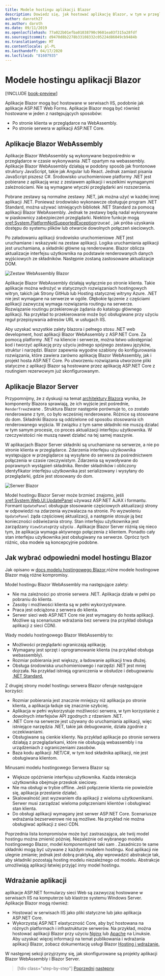 ```yaml
---
title: Modele hostingu aplikacji Blazor
description: Dowiedz się, jak hostować aplikację Blazor, w tym w przeglądarce na WebAssembly lub na serwerze.
author: danroth27
ms.author: daroth
ms.date: 09/11/2019
ms.openlocfilehash: 77a022b01efba01038790c9601ea03f315a28fdf
ms.sourcegitcommit: d9470d8b2278b33108332c05224d86049cb9484b
ms.translationtype: MT
ms.contentlocale: pl-PL
ms.lasthandoff: 04/17/2020
ms.locfileid: "81607935"
---
```

# <a name="blazor-app-hosting-models"></a>Modele hostingu aplikacji Blazor

[!INCLUDE [book-preview](../../../includes/book-preview.md)]

Aplikacje Blazor mogą być hostowane w serwisach IIS, podobnie jak aplikacje ASP.NET Web Forms. Aplikacje Blazor mogą być również hostowane w jeden z następujących sposobów:

- Po stronie klienta w przeglądarce na WebAssembly.
- Po stronie serwera w aplikacji ASP.NET Core.

## <a name="blazor-webassembly-apps"></a>Aplikacje Blazor WebAssembly

Aplikacje Blazor WebAssembly są wykonywane bezpośrednio w przeglądarce w czasie wykonywania .NET opartym na webassembly. Aplikacje Blazor WebAssembly działają w podobny sposób jak frontonowe struktury JavaScript, takie jak Angular lub React. Jednak zamiast pisania JavaScript piszesz C#. Środowisko uruchomieniowe platformy .NET jest pobierane z aplikacją wraz z zestawem aplikacji i wszelkimi wymaganymi zależnościami. Nie są wymagane wtyczki przeglądarki ani rozszerzenia.

Pobrane zestawy są normalne zestawy .NET, jak można użyć w każdej innej aplikacji .NET. Ponieważ środowisko wykonawcze obsługuje program .NET Standard, można używać istniejących bibliotek .NET Standard za pomocą aplikacji Blazor WebAssembly. Jednak te zestawy będą nadal wykonywane w piaskownicy zabezpieczeń przeglądarki. Niektóre funkcje mogą <xref:System.PlatformNotSupportedException>rzucać , jak próba uzyskania dostępu do systemu plików lub otwarcie dowolnych połączeń sieciowych.

Po załadowaniu aplikacji środowisko uruchomieniowe .NET jest uruchamiane i wskazywki na zestaw aplikacji. Logika uruchamiania aplikacji jest uruchamiana, a składniki główne są renderowane. Blazor oblicza aktualizacje interfejsu użytkownika na podstawie renderowanych danych wyjściowych ze składników. Następnie zostaną zastosowane aktualizacje DOM.

![Zestaw WebAssembly Blazor](media/hosting-models/blazor-webassembly.png)

Aplikacje Blazor WebAssembly działają wyłącznie po stronie klienta. Takie aplikacje można wdrożyć w statycznych rozwiązaniach hostingowych witryn, takich jak Strony GitHub lub Hosting statycznej witryny Azure. .NET nie jest wymagane na serwerze w ogóle. Głębokie łączenie z częściami aplikacji zazwyczaj wymaga rozwiązania routingu na serwerze. Rozwiązanie routingu przekierowuje żądania do katalogu głównego aplikacji. Na przykład to przekierowanie może być obsługiwane przy użyciu reguł przepisywania adresów URL w usługach IIS.

Aby uzyskać wszystkie zalety blazora i pełnego stosu .NET web development, host aplikacji Blazor WebAssembly z ASP.NET Core. Za pomocą platformy .NET na kliencie i serwerze, można łatwo udostępniać kod i tworzyć aplikację przy użyciu jednego spójnego zestawu języków, struktur i narzędzi. Blazor zapewnia wygodne szablony do konfigurowania rozwiązania, które zawiera zarówno aplikację Blazor WebAssembly, jak i projekt hosta ASP.NET Core. Po utworzeniu rozwiązania utworzone pliki statyczne z aplikacji Blazor są hostowane przez aplikację ASP.NET Core z routingiem rezerwowym już skonfigurowanym.

## <a name="blazor-server-apps"></a>Aplikacje Blazor Server

Przypomnijmy, że z dyskusji na temat [architektury Blazora](architecture-comparison.md#blazor) wynika, że komponenty Blazora sprawiają, że ich wyjście jest pośrednie, `RenderTree`zwane . Struktura Blazor następnie porównuje to, co zostało renderowane z tym, co było wcześniej renderowane. Różnice są stosowane do dom. Składniki Blazora są oddzielone od sposobu stosowania ich renderowanego wyjścia. W związku z tym same składniki nie muszą działać w tym samym procesie, co proces aktualizacji interfejsu użytkownika. W rzeczywistości nie muszą nawet działać na tej samej maszynie.

W aplikacjach Blazor Server składniki są uruchamiane na serwerze, a nie po stronie klienta w przeglądarce. Zdarzenia interfejsu użytkownika występujące w przeglądarce są wysyłane do serwera za pośrednictwem połączenia w czasie rzeczywistym. Zdarzenia są wywoływane do poprawnych wystąpień składnika. Render składników i obliczony identyfikator interfejsu użytkownika jest serializowany i wysyłany do przeglądarki, gdzie jest stosowany do dom.

![Serwer Blazor](media/hosting-models/blazor-server.png)

Model hostingu Blazor Server może brzmieć znajomo, jeśli <xref:System.Web.UI.UpdatePanel> używasz ASP.NET AJAX i formantu. Formant `UpdatePanel` obsługuje stosowanie częściowych aktualizacji strony w odpowiedzi na zdarzenia wyzwalacza na stronie. Po wyzwoleniu `UpdatePanel` żąda częściowej aktualizacji, a następnie stosuje ją bez konieczności odświeżania strony. Stan interfejsu użytkownika jest zarządzany `ViewState`przy użyciu . Aplikacje Blazor Server różnią się nieco tym, że aplikacja wymaga aktywnego połączenia z klientem. Ponadto cały stan interfejsu użytkownika jest obsługiwany na serwerze. Oprócz tych różnic, oba modele są koncepcyjnie podobne.

## <a name="how-to-choose-the-right-blazor-hosting-model"></a>Jak wybrać odpowiedni model hostingu Blazor

Jak opisano w [docs modelu hostingowego Blazor,](/aspnet/core/blazor/hosting-models)różne modele hostingowe Blazor mają różne kompromisy.

Model hostingu Blazor WebAssembly ma następujące zalety:

- Nie ma zależności po stronie serwera .NET. Aplikacja działa w pełni po pobraniu do klienta.
- Zasoby i możliwości klienta są w pełni wykorzystywane.
- Praca jest odciążona z serwera do klienta.
- Serwer sieci web ASP.NET Core nie jest wymagany do hosta aplikacji. Możliwe są scenariusze wdrażania bez serwera (na przykład obsługa aplikacji z sieci CDN).

Wady modelu hostingowego Blazor WebAssembly to:

- Możliwości przeglądarki ograniczają aplikację.
- Wymagany jest sprzęt i oprogramowanie klienta (na przykład obsługa webassembly).
- Rozmiar pobierania jest większy, a ładowanie aplikacji trwa dłużej.
- Obsługa środowiska uruchomieniowego i narzędzi .NET jest mniej dojrzała. Na przykład istnieją ograniczenia w obsłudze i debugowaniu [.NET Standard.](../../standard/net-standard.md)

Z drugiej strony model hostingu serwera Blazor oferuje następujące korzyści:

- Rozmiar pobierania jest znacznie mniejszy niż aplikacja po stronie klienta, a aplikacja ładuje się znacznie szybciej.
- Aplikacja w pełni wykorzystuje możliwości serwera, w tym korzystanie z dowolnych interfejsów API zgodnych z rdzeniem .NET.
- .NET Core na serwerze jest używany do uruchamiania aplikacji, więc istniejące narzędzia .NET, takie jak debugowanie, działa zgodnie z oczekiwaniami.
- Obsługiwane są cienkie klienty. Na przykład aplikacje po stronie serwera działają z przeglądarkami, które nie obsługują webassembly i na urządzeniach z ograniczeniami zasobów.
- Baza kodu aplikacji .NET/C#, w tym kod składnika aplikacji, nie jest obsługiwana klientom.

Minusami modelu hostingowego Serwera Blazor są:

- Większe opóźnienie interfejsu użytkownika. Każda interakcja użytkownika obejmuje przeskok sieciowy.
- Nie ma obsługi w trybie offline. Jeśli połączenie klienta nie powiedzie się, aplikacja przestanie działać.
- Skalowalność jest wyzwaniem dla aplikacji z wieloma użytkownikami. Serwer musi zarządzać wieloma połączeniami klientów i obsługiwać stan klienta.
- Do obsługi aplikacji wymagany jest serwer ASP.NET Core. Scenariusze wdrażania bezserwerowe nie są możliwe. Na przykład nie można obsługiwać aplikacji z sieci CDN.

Poprzednia lista kompromisów może być zastraszająca, ale twój model hostingu można zmienić później. Niezależnie od wybranego modelu hostingowego Blazor, model *komponentu*jest taki sam . Zasadniczo te same składniki mogą być używane z każdym modelem hostingu. Kod aplikacji nie ulegnie zmianie; jednak jest dobrą praktyką, aby wprowadzić abstrakcje tak, aby składniki pozostają hosting modelu niezależnego od modelu. Abstrakcje umożliwiają aplikacji łatwiej przyjąć inny model hostingu.

## <a name="deploy-your-app"></a>Wdrażanie aplikacji

aplikacje ASP.NET formularzy sieci Web są zazwyczaj hostowane w serwisach IIS na komputerze lub klastrze systemu Windows Server. Aplikacje Blazor mogą również:

- Hostować w serwisach IIS jako pliki statyczne lub jako aplikacja ASP.NET Core.
- Wykorzystaj ASP.NET elastyczność Core, aby być hostowana na różnych platformach i infrastrukturze serwerów. Na przykład, można hostować aplikacji Blazor przy użyciu [Nginx](/aspnet/core/host-and-deploy/linux-nginx) lub [Apache](/aspnet/core/host-and-deploy/linux-apache) na Linuksie. Aby uzyskać więcej informacji na temat publikowania i wdrażania aplikacji Blazor, zobacz dokumentację usługi Blazor [Hosting i wdrażanie.](/aspnet/core/host-and-deploy/blazor/)

W następnej sekcji przyjrzymy się, jak skonfigurowane są projekty aplikacji Blazor WebAssembly i Blazor Server.

>[!div class="step-by-step"]
>[Poprzedni](architecture-comparison.md)
>[następny](project-structure.md)
